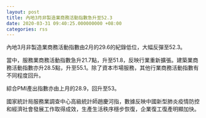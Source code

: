 ```yaml
---
layout: post
title: 內地3月非製造業商務活動指數急升至52.3
date: 2020-03-31 09:40:25.000000000 +08:00
categories: rss
---
```


內地3月非製造業商務活動指數由2月的29.6的紀錄低位，大幅反彈至52.3。

當中，服務業商務活動指數急升21.7點，升至51.8，反映行業重新擴張。建築業商務活動指數亦升28.5點，升至55.1。除了資本市場服務，其他行業商務活動指數有不同程度回升。

綜合PMI產出指數亦由上月的28.9，回升至53。

國家統計局服務業調查中心高級統計師趙慶河指，數據反映中國新型肺炎疫情防控和經濟社會發展工作取得成效，生產生活秩序穩步恢復，企業復工復產明顯加快。
